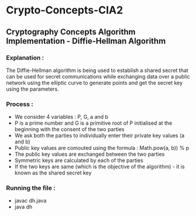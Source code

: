 # Crypto-Concepts-CIA2
## Cryptography Concepts Algorithm Implementation - Diffie-Hellman Algorithm

### Explanation : 
The Diffie-Hellman algorithm is being used to establish a shared secret that can be used for secret communications while exchanging data over a public network using the elliptic curve to generate points and get the secret key using the parameters.  

### Process :
- We consider 4 variables : P, G, a and b
- P is a prime number and G is a primitive root of P initialised at the beginning with the consent of the two parties
- We ask both the parties to individually enter their private key values (a and b)
- Public key values are comouted using the formula : Math.pow(a, b)) % p
- The public key values are exchanged between the two parties
- Symmetric keys are calculated by each of the parties
- If the two keys are same (which is the objective of the algorithm) - it is known as the shared secret key

### Running the file : 
- javac dh.java
- java dh

